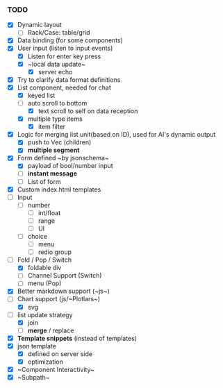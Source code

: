 ### TODO
- [x] Dynamic layout
    - [ ] Rack/Case: table/grid
- [x] Data binding (for some components)
- [x] User input (listen to input events)
    - [x] Listen for enter key press
    - [x] ~local data update~
        - [x] server echo
- [x] Try to clarify data format definitions
- [x] List component, needed for chat
    - [x] keyed list
    - [ ] auto scroll to bottom
        - [x] text scroll to self on data reception
    - [x] multiple type items
        - [x] item filter
- [x] Logic for merging list unit(based on ID), used for AI's dynamic output
    - [x] push to Vec (children)
    - [x] **multiple segment**
- [x] Form defined ~by jsonschema~
    - [x] payload of bool/number input
    - [ ] **instant message**
    - [ ] List of form
- [x] Custom index.html templates
- [ ] Input
    - [ ] number
        - [ ] int/float
        - [ ] range
        - [ ] UI
    - [ ] choice
        - [ ] menu
        - [ ] redio group
- [ ] Fold / Pop / Switch
    - [x] foldable div
    - [ ] Channel Support (Switch)
    - [ ] menu (Pop)
- [x] Better markdown support (~js~)
- [ ] Chart support (js/~Plotlars~)
    - [x] svg
- [ ] list update strategy
    - [x] join
    - [ ] **merge** / replace
- [x] **Template snippets** (instead of templates)
- [x] json template
    - [x] defined on server side
    - [x] optimization
- [x] ~Component Interactivity~
- [x] ~Subpath~
